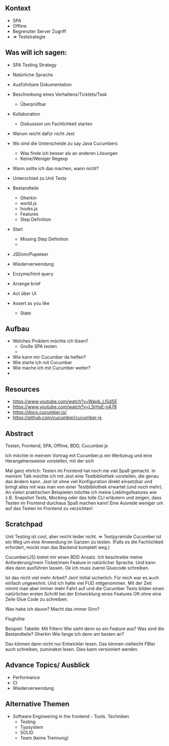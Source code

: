 ## Kontext
 - SPA
 - Offline
 - Begrenzter Server Zugriff
 - => Teststrategie

## Was will ich sagen:
- SPA Testing Strategy
- Natürliche Sprache
- Ausführbare Dokumentation
- Beschreibung eines Verhaltens/Ticktets/Task
  - Überprüfbar
- Kollaboration
  - Diskussion um Fachlichkeit starten
- Warum reicht dafür nicht Jest
- Wo sind die Unterscheide zu say Java Cucumbers
  - Was finde ich besser als an anderen Lösungen
  - Keine/Weniger Regexp
- Wann sollte ich das machen, wann nicht?
- Unterschied zu Unit Tests

- Bestandteile
  - Gherkin
  - world.js
  - hooks.js
  - Features
  - Step Definition
- Start
  - Missing Step Definition
  - 
- JSDom/Pupeteer
- Wiederverwendung
- Enzyme/html query

- Arrange brief
- Act über UI
- Assert as you like
  - State


## Aufbau
- Welches Problem möchte ich lösen?
  - Große SPA testen
  - 
- Wie kann mir Cucumber da helfen?
- Wie starte ich mit Cucumber
- Wie mache ich mit Cucumber weiter?
- 
## Resources
- https://www.youtube.com/watch?v=Wapb_LIS45E
- https://www.youtube.com/watch?v=L3rHsE-nA78
- https://docs.cucumber.io/
- https://github.com/cucumber/cucumber-js

## Abstract

Testen, Frontend, SPA, Offline, BDD, Cucumber.js


Ich möchte in meinem Vortrag mit Cucumber.js ein Werkzeug und eine Herangehensweise vorstellen, mit der sich 

Mal ganz ehrlich: Testen im Frontend hat noch nie viel Spaß gemacht. In meinem Talk möchte ich mit Jest eine Testbibliothek vorstellen, die genau das ändern kann. Jest ist ohne viel Konfiguration direkt einsetzbar und bringt alles mit was man von einer Testbibliothek erwartet (und noch mehr). An vielen praktischen Beispielen möchte ich meine Lieblingsfeatures wie z.B. Snapshot Tests, Mocking oder das tolle CLI erläutern und zeigen, dass Testen im Frontend durchaus Spaß machen kann! Eine Ausrede weniger um auf das Testen im Frontend zu verzichten!

## Scratchpad

Unit Testing ist cool, aber reicht leider nicht. => Testpyramide
Cucumber ist ein Weg um eine Anwendung im Ganzen zu testen.
(Falls es die Fachlichkeit erfordert, mockt man das Backend komplett weg.)

Cucumber(JS) bietet mir einen BDD Ansatz.
Ich beschreibe meine Anforderung/mein Ticket/mein Feature in natürlicher Sprache.
Und kann dies dann ausführen lassen.
Ok ich muss zuerst Gluecode schreiben.

Ist das nicht viel mehr Arbeit?
Jein! Initial sicherlich. Für mich war es auch einfach ungewohnt. Und ich hatte viel FUD mitgenommen.
Mit der Zeit nimmt man aber immer mehr Fahrt auf und die Cucumber Tests bilden einen natürlichen ersten Schritt bei der Entwicklung eines Features
Oft ohne eine Zeile Glue Code zu schreiben.

Was habe ich davon?
Macht das immer Sinn?

Flughöhe

Beispiel: Tabelle: Mit Filtern
Wie sieht denn so ein Feature aus?
Was sind die Bestandteile? Gherkin
Wie fange ich denn am besten an?

Das können dann nicht nur Entwickler lesen.
Das können vielleicht FBler auch schreiben, zumindest lesen.
Dies kann versioniert werden.


## Advance Topics/ Ausblick
- Performance
- CI
- Wiederverwendung


## Alternative Themen
 - Software Engineering in the frontend - Tools. Techniken 
   - Testing
   - Typsystem
   - SOLID
   - Team (keine Trennung)